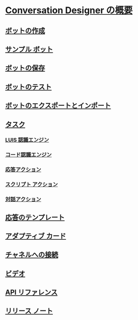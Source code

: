 # [Conversation Designer の概要](index.md)
## [ボットの作成](conversation-designer-create-bot.md)
## [サンプル ボット](conversation-designer-sample-bots.md)
## [ボットの保存](conversation-designer-save-bot.md)
## [ボットのテスト](conversation-designer-debug-bot.md)
## [ボットのエクスポートとインポート](conversation-designer-export-import-bot.md)
## [タスク](conversation-designer-tasks.md)
### [LUIS 認識エンジン](conversation-designer-luis.md)
### [コード認識エンジン](conversation-designer-code-recognizer.md)
### [応答アクション](conversation-designer-reply.md)
### [スクリプト アクション](conversation-designer-script-function.md)
### [対話アクション](conversation-designer-dialogues.md)
## [応答のテンプレート](conversation-designer-response-templates.md)
## [アダプティブ カード](conversation-designer-adaptive-cards.md)
## [チャネルへの接続](conversation-designer-deploy.md)
## [ビデオ](conversation-designer-videos.md)
## [API リファレンス](conversation-designer-context-object.md)
## [リリース ノート](conversation-designer-release-notes.md)
